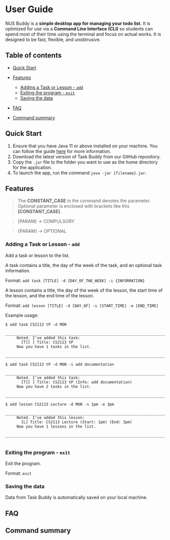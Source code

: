 # User Guide

NUS Buddy is a **simple desktop app for managing your todo list**. It is optimized for use via a **Command Line Interface (CLI)** so students can spend most of their time using the terminal and focus on actual works. 
It is designed to be fast, flexible, and unobtrusive.

## Table of contents

* [Quick Start](#quick-start)

* [Features](#features)

  * [Adding a Task or Lesson - `add`](#adding-a-task-or-lesson---add)
  * [Exiting the program - `exit`](#exiting-the-program---exit)
  * [Saving the data](#saving-the-data)

* [FAQ](#faq)

* [Command summary](#command-summary)

## Quick Start

1. Ensure that you have Java 11 or above installed on your machine. You can follow the guide [here](https://docs.aws.amazon.com/corretto/latest/corretto-11-ug/what-is-corretto-11.html) for more information.
2. Download the latest version of Task Buddy from our GitHub repository.
3. Copy the `.jar` file to the folder you want to use as the home directory for the application.
4. To launch the app, run the command `java -jar {filename}.jar`.

## Features

> The **CONSTANT_CASE** in the command denotes the parameter. Optional parameter is enclosed with brackets like this 
> **[CONSTANT_CASE]**.

> [PARAM] → COMPULSORY

> {PARAM} → OPTIONAL

### Adding a Task or Lesson - `add`

Add a task or lesson to the list. 

A task contains a title, the day of the week of the task, and an optional task information.

Format: `add task [TITLE] -d [DAY_OF_THE_WEEK] -i {INFORMATION}`

A lesson contains a title, the day of the week of the lesson, the start time of the lesson, and the end time of the lesson.

Format: `add lesson [TITLE] -d [DAY_OF] -s [START_TIME] -e [END_TIME]`

Example usage:

```
$ add task CS2113 tP -d MON
    _______________________________________________________________________________
     Noted. I've added this task:
       [T][ ] Title: CS2113 tP
     Now you have 1 tasks in the list.
    _______________________________________________________________________________
    
$ add task CS2113 tP -d MON -i add documentation
    _______________________________________________________________________________
     Noted. I've added this task:
       [T][ ] Title: CS2113 tP (Info: add documentation)
     Now you have 2 tasks in the list.
    _______________________________________________________________________________

$ add lesson CS2113 Lecture -d MON -s 1pm -e 3pm
    _______________________________________________________________________________
     Noted. I've added this lesson:
       [L] Title: CS2113 Lecture (Start: 1pm) (End: 3pm)
     Now you have 1 lessons in the list.
    _______________________________________________________________________________
    
```

### Exiting the program - `exit`

Exit the program.

Format: `exit`

### Saving the data

Data from Task Buddy is automatically saved on your local machine.

## FAQ

## Command summary

